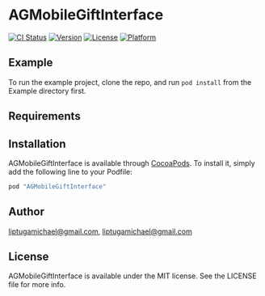 # AGMobileGiftInterface

[![CI Status](http://img.shields.io/travis/liptugamichael@gmail.com/AGMobileGiftInterface.svg?style=flat)](https://travis-ci.org/liptugamichael@gmail.com/AGMobileGiftInterface)
[![Version](https://img.shields.io/cocoapods/v/AGMobileGiftInterface.svg?style=flat)](http://cocoapods.org/pods/AGMobileGiftInterface)
[![License](https://img.shields.io/cocoapods/l/AGMobileGiftInterface.svg?style=flat)](http://cocoapods.org/pods/AGMobileGiftInterface)
[![Platform](https://img.shields.io/cocoapods/p/AGMobileGiftInterface.svg?style=flat)](http://cocoapods.org/pods/AGMobileGiftInterface)

## Example

To run the example project, clone the repo, and run `pod install` from the Example directory first.

## Requirements

## Installation

AGMobileGiftInterface is available through [CocoaPods](http://cocoapods.org). To install
it, simply add the following line to your Podfile:

```ruby
pod "AGMobileGiftInterface"
```

## Author

liptugamichael@gmail.com, liptugamichael@gmail.com

## License

AGMobileGiftInterface is available under the MIT license. See the LICENSE file for more info.
